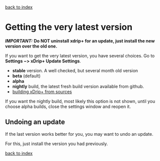 [back to index](Index.md)
# Getting the very latest version

***IMPORTANT:*** **Do NOT uninstall xdrip+ for an update, just install the new version over the old one.**

If you want to get the very latest version, you have several choices.
Go to **Settings −> xDrip+ Update Settings**.
- **stable** version. A well checked, but several month old version
- **beta** (default)
- **alpha**
- **nightly** build, the latest fresh build version available from github.
- [building xDrip+ from sources](BuildingXdrip.md)

If you want the nightly build, most likely this option is not shown, until you choose alpha builds, close the settings window and reopen it.

## Undoing an update

If the last version works better for you, you may want to undo an update.

For this, just install the version you had previously.


[back to index](Index.md)
